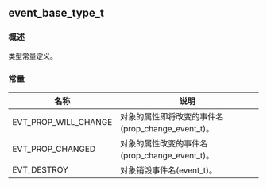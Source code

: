## event\_base\_type\_t
### 概述
 类型常量定义。

### 常量
<p id="event_base_type_t_consts">

| 名称 | 说明 | 
| -------- | ------- | 
| EVT\_PROP\_WILL\_CHANGE | 对象的属性即将改变的事件名(prop\_change\_event\_t)。 |
| EVT\_PROP\_CHANGED | 对象的属性改变的事件名(prop\_change\_event\_t)。 |
| EVT\_DESTROY | 对象销毁事件名(event\_t)。 |
